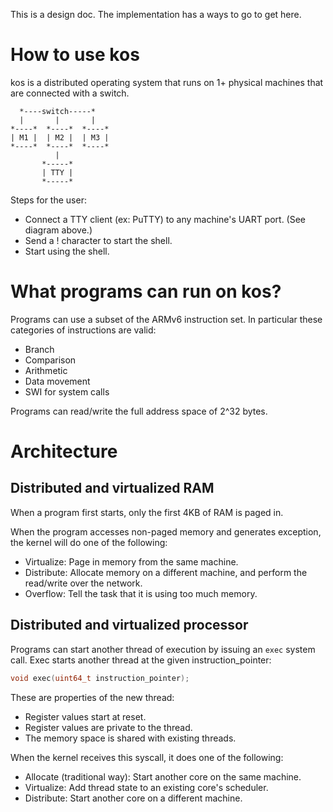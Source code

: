 This is a design doc. The implementation has a ways to go to get here.

# How to use kos

kos is a distributed operating system that runs on 1+ physical machines that are connected with a switch.

```
  *----switch-----*
  |       |       |
*----*  *----*  *----*
| M1 |  | M2 |  | M3 |
*----*  *----*  *----*
          |
       *-----*
       | TTY |
       *-----*
```

Steps for the user:

* Connect a TTY client (ex: PuTTY) to any machine's UART port. (See diagram above.)
* Send a ! character to start the shell.
* Start using the shell.

# What programs can run on kos?

Programs can use a subset of the ARMv6 instruction set.
In particular these categories of instructions are valid:

* Branch
* Comparison
* Arithmetic 
* Data movement
* SWI for system calls

Programs can read/write the full address space of 2^32 bytes.

# Architecture

## Distributed and virtualized RAM

When a program first starts, only the first 4KB of RAM is paged in.

When the program accesses non-paged memory and generates exception, the kernel will do one of the following:

* Virtualize: Page in memory from the same machine.
* Distribute: Allocate memory on a different machine, and perform the read/write over the network.
* Overflow: Tell the task that it is using too much memory.

## Distributed and virtualized processor

Programs can start another thread of execution by issuing an `exec` system call.
Exec starts another thread at the given instruction_pointer:

```c
void exec(uint64_t instruction_pointer);
```

These are properties of the new thread:

* Register values start at reset.
* Register values are private to the thread.
* The memory space is shared with existing threads.

When the kernel receives this syscall, it does one of the following:

* Allocate (traditional way): Start another core on the same machine.
* Virtualize: Add thread state to an existing core's scheduler.
* Distribute: Start another core on a different machine.

